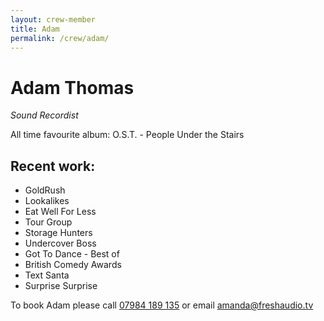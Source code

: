 ```yaml
---
layout: crew-member
title: Adam
permalink: /crew/adam/
---
```


# Adam Thomas
_Sound Recordist_

All time favourite album: O.S.T. - People Under the Stairs

## Recent work:
+ GoldRush
+ Lookalikes
+ Eat Well For Less 
+ Tour Group
+ Storage Hunters
+ Undercover Boss
+ Got To Dance - Best of 
+ British Comedy Awards
+ Text Santa
+ Surprise Surprise

To book Adam please call [07984 189 135](tel:+447984189135) or email [amanda@freshaudio.tv](mailto:amanda@freshaudio.tv)
